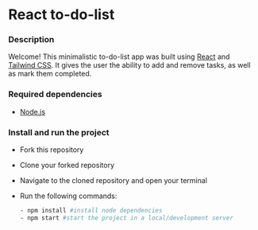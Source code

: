 # React to-do-list

### Description

Welcome! This minimalistic to-do-list app was built using [React](https://react.dev/) and [Tailwind CSS](https://tailwindcss.com/). It gives the user the ability to add and remove tasks, as well as mark them completed.  

### Required dependencies

- [Node.js](https://nodejs.org/en/download)


### Install and run the project

- Fork this repository
- Clone your forked repository
- Navigate to the cloned repository and open your terminal
- Run the following commands:
    
    ```bash
    - npm install #install node dependencies
    - npm start #start the project in a local/development server

    ``` 

